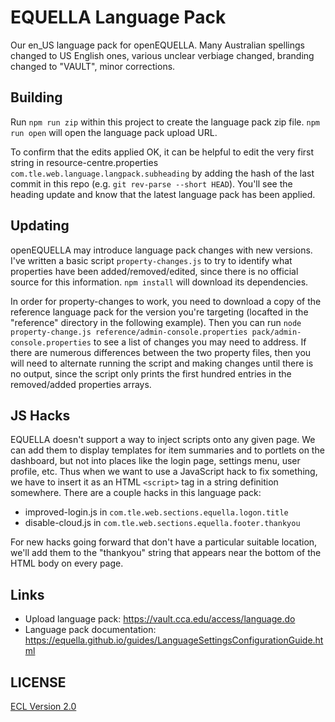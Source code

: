 # EQUELLA Language Pack

Our en_US language pack for openEQUELLA. Many Australian spellings changed to US English ones, various unclear verbiage changed, branding changed to "VAULT", minor corrections.

## Building

Run `npm run zip` within this project to create the language pack zip file. `npm run open` will open the language pack upload URL.

To confirm that the edits applied OK, it can be helpful to edit the very first string in resource-centre.properties `com.tle.web.language.langpack.subheading` by adding the hash of the last commit in this repo (e.g. `git rev-parse --short HEAD`). You'll see the heading update and know that the latest language pack has been applied.

## Updating

openEQUELLA may introduce language pack changes with new versions. I've written a basic script `property-changes.js` to try to identify what properties have been added/removed/edited, since there is no official source for this information. `npm install` will download its dependencies.

In order for property-changes to work, you need to download a copy of the reference language pack for the version you're targeting (locafted in the "reference" directory in the following example). Then you can run `node property-change.js reference/admin-console.properties pack/admin-console.properties` to see a list of changes you may need to address. If there are numerous differences between the two property files, then you will need to alternate running the script and making changes until there is no output, since the script only prints the first hundred entries in the removed/added properties arrays.

## JS Hacks

EQUELLA doesn't support a way to inject scripts onto any given page. We can add them to display templates for item summaries and to portlets on the dashboard, but not into places like the login page, settings menu, user profile, etc. Thus when we want to use a JavaScript hack to fix something, we have to insert it as an HTML `<script>` tag in a string definition somewhere. There are a couple hacks in this language pack:

- improved-login.js in `com.tle.web.sections.equella.logon.title`
- disable-cloud.js in `com.tle.web.sections.equella.footer.thankyou`

For new hacks going forward that don't have a particular suitable location, we'll add them to the "thankyou" string that appears near the bottom of the HTML body on every page.

## Links

- Upload language pack: https://vault.cca.edu/access/language.do
- Language pack documentation: https://equella.github.io/guides/LanguageSettingsConfigurationGuide.html

## LICENSE

[ECL Version 2.0](https://opensource.org/licenses/ECL-2.0)
